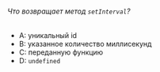 ###### Что возвращает метод `setInterval`?

-   A: уникальный id
-   B: указанное количество миллисекунд
-   C: переданную функцию
-   D: `undefined`
